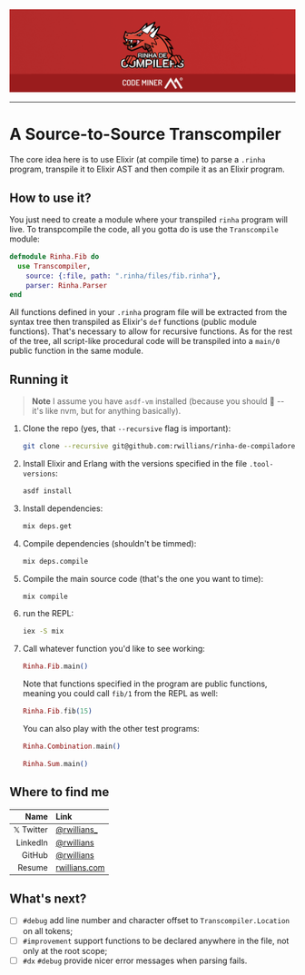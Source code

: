 <div align="center">
  <a href="https://github.com/aripiprazole/rinha-de-compiler" alt="Link para o repositório da Rinha de Compiladores" target="_blank">
    <img src="https://raw.githubusercontent.com/aripiprazole/rinha-de-compiler/main/img/banner.png" alt="Logo da Rinha de Compilers">
  </a>
</div>

---

# A Source-to-Source Transcompiler

The core idea here is to use Elixir (at compile time) to parse a `.rinha` program, transpile it to Elixir AST and then compile it as an Elixir program.

## How to use it?

You just need to create a module where your transpiled `rinha` program will live. To transpcompile the code, all you gotta do is use the `Transcompile` module:

```elixir
defmodule Rinha.Fib do
  use Transcompiler,
    source: {:file, path: ".rinha/files/fib.rinha"},
    parser: Rinha.Parser
end

```

All functions defined in your `.rinha` program file will be extracted from the syntax tree then transpiled as Elixir's `def` functions (public module functions). That's necessary to allow for recursive functions. As for the rest of the tree, all script-like procedural code will be transpiled into a `main/0` public function in the same module.


## Running it

> **Note**
> I assume you have `asdf-vm` installed (because you should 👀 -- it's like nvm, but for anything basically).

1.  Clone the repo (yes, that `--recursive` flag is important):

    ```sh
    git clone --recursive git@github.com:rwillians/rinha-de-compiladores.git
    ```

2.  Install Elixir and Erlang with the versions specified in the file `.tool-versions`:

    ```sh
    asdf install
    ```

3.  Install dependencies:

    ```sh
    mix deps.get
    ```

4.  Compile dependencies (shouldn't be timmed):

    ```sh
    mix deps.compile
    ```

5.  Compile the main source code (that's the one you want to time):

    ```sh
    mix compile
    ```

6.  run the REPL:

    ```sh
    iex -S mix
    ```

7.  Call whatever function you'd like to see working:

    ```elixir
    Rinha.Fib.main()
    ```

    Note that functions specified in the program are public functions, meaning you could call `fib/1` from the REPL as well:

    ```elixir
    Rinha.Fib.fib(15)
    ```

    You can also play with the other test programs:

    ```elixir
    Rinha.Combination.main()
    ```

    ```elixir
    Rinha.Sum.main()
    ```


## Where to find me

|      Name | Link                                                 |
|----------:|:-----------------------------------------------------|
| 𝕏 Twitter | [@rwillians_](https://twitter.com/rwillians_)        |
|  LinkedIn | [@rwillians](https://www.linkedin.com/in/rwillians/) |
|    GitHub | [@rwillians](https://github.com/rwillians)           |
|    Resume | [rwillians.com](https://rwillians.com/resume)        |


## What's next?

- [ ] `#debug` add line number and character offset to `Transcompiler.Location` on all tokens;
- [ ] `#improvement` support functions to be declared anywhere in the file, not only at the root scope;
- [ ] `#dx` `#debug` provide nicer error messages when parsing fails.
